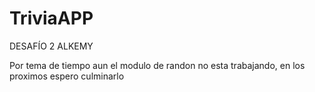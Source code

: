 # TriviaAPP
DESAFÍO 2 ALKEMY

Por tema de tiempo aun el modulo de randon no esta trabajando, en los proximos espero culminarlo
